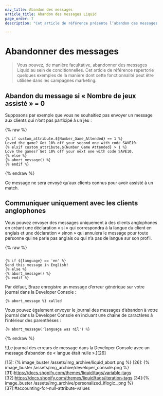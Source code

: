 ```yaml
---
nav_title: Abandon des messages
article_title: Abandon des messages Liquid
page_order: 7
description: "Cet article de référence présente l’abandon des messages Liquid et quelques exemples de cas d’utilisation."

---
```


# Abandonner des messages

> Vous pouvez, de manière facultative, abandonner des messages Liquid au sein de conditionnelles. Cet article de référence répertorie quelques exemples de la manière dont cette fonctionnalité peut être utilisée dans les campagnes marketing.

## Abandon du message si « Nombre de jeux assisté » = 0

Supposons par exemple que vous ne souhaitiez pas envoyer un message aux clients qui n’ont pas participé à un jeu :

{% raw %}
```liquid
{% if custom_attribute.${Number_Game_Attended} == 1 %}
Loved the game? Get 10% off your second one with code SAVE10.
{% elsif custom_attribute.${Number_Game Attended} > 1 %}
Love the games? Get 10% off your next one with code SAVE10.
{% else %}
{% abort_message() %}
{% endif %}
```
{% endraw %}

Ce message ne sera envoyé qu’aux clients connus pour avoir assisté à un match.

## Communiquer uniquement avec les clients anglophones

Vous pouvez envoyer des messages uniquement à des clients anglophones en créant une déclaration « si » qui correspondra à la langue du client en anglais et une déclaration « sinon » qui annulera le message pour toute personne qui ne parle pas anglais ou qui n’a pas de langue sur son profil.

{% raw %}
```liquid

{% if ${language} == 'en' %}
Send this message in English!
{% else %}
{% abort_message() %}
{% endif %}
```

Par défaut, Braze enregistre un message d’erreur générique sur votre journal dans la Developer Console :

```text
{% abort_message %} called
```

Vous pouvez également envoyer le journal des messages d’abandon à votre journal dans la Developer Console en incluant une chaîne de caractères à l’intérieur des parenthèses :

```liquid
{% abort_message('language was nil') %}
```
{% endraw %}

![Le journal des erreurs de message dans la Developer Console avec un message d’abandon de « langue était nulle ».][26]

[15]: {% image_buster /assets/img_archive/liquid_abort.png %}
[26]: {% image_buster /assets/img_archive/developer_console.png %}
[31]:https://docs.shopify.com/themes/liquid/tags/variable-tags
[32]:https://docs.shopify.com/themes/liquid/tags/iteration-tags
[34]:{% image_buster /assets/img_archive/personalized_iflogic_.png %}
[37]:#accounting-for-null-attribute-values
